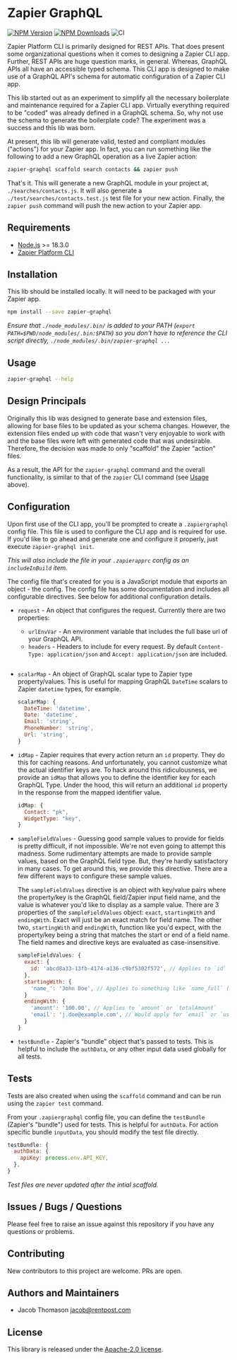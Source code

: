 # Zapier GraphQL

[![NPM Version](http://img.shields.io/npm/v/zapier-graphql.svg?style=flat)](https://www.npmjs.org/package/zapier-graphql)
[![NPM Downloads](https://img.shields.io/npm/dm/zapier-graphql.svg?style=flat)](https://npmcharts.com/compare/zapier-graphql?minimal=true)
![CI](https://github.com/rentpost/zapier-graphql/actions/workflows/node.js.yml/badge.svg)

Zapier Platform CLI is primarily designed for REST APIs.  That does present some organizational questions when it comes to designing a Zapier CLI app.  Further, REST APIs are huge question marks, in general.  Whereas, GraphQL
APIs all have an accessible typed schema.  This CLI app is designed to make use of a GraphQL API's schema for
automatic configuration of a Zapier CLI app.

This lib started out as an experiment to simplify all the necessary boilerplate and maintenance required for a Zapier CLI app.  Virtually everything required to be "coded" was already defined in a GraphQL schema.  So, why not use the schema to generate the boilerplate code?  The experiment was a success and this lib was born.

At present, this lib will generate valid, tested and compliant modules ("actions") for your Zapier app.  In fact, you can run something like the following to add a new GraphQL operation as a live Zapier action:

```bash
zapier-graphql scaffold search contacts && zapier push
```

That's it.  This will generate a new GraphQL module in your project at, `./searches/contacts.js`.  It will also generate a `./test/searches/contacts.test.js` test file for your new action.  Finally, the `zapier push` command will push the new action to your Zapier app.

## Requirements

- [Node.js](https://nodejs.org/en/) >= 18.3.0
- [Zapier Platform CLI](https://github.com/zapier/zapier-platform/tree/main/packages/cli)

## Installation

This lib should be installed locally.  It will need to be packaged with your Zapier app.

```bash
npm install --save zapier-graphql
```

*Ensure that `./node_modules/.bin/` is added to your PATH (`export PATH=$PWD/node_modules/.bin:$PATH`) so you don't have to reference the CLI script directly, `./node_modules/.bin/zapier-graphql ...`*

## Usage

```bash
zapier-graphql --help
```

## Design Principals

Originally this lib was designed to generate base and extension files, allowing for base files to be updated as your schema changes.  However, the extension files ended up with code that wasn't very
enjoyable to work with and the base files were left with generated code that was undesirable.  Therefore,
the decision was made to only "scaffold" the Zapier "action" files.

As a result, the API for the `zapier-graphql` command and the overall functionality, is similar to
that of the `zapier` CLI command (see [Usage](#usage) above).

## Configuration

Upon first use of the CLI app, you'll be prompted to create a `.zapiergraphql` config file.  This file is used to configure the CLI app and is required for use.  If you'd like to go ahead and generate one and configure it properly, just execute `zapier-graphql init`.

*This will also include the file in your `.zapierapprc` config as an `includeInBuild` item.*

The config file that's created for you is a JavaScript module that exports an object - the config.  The config file has some documentation and includes all configurable directives.  See below for additional configuration details.

- `request` - An object that configures the request.  Currently there are two properties:
  - `urlEnvVar` - An environment variable that includes the full base url of your GraphQL API.
  - `headers` - Headers to include for every request.  By default `Content-Type: application/json` and `Accept: application/json` are included.

  ```js

- `scalarMap` - An object of GraphQL scalar type to Zapier type property/values.  This is useful for mapping GraphQL `DateTime` scalars to Zapier `datetime` types, for example.

  ```js
  scalarMap: {
    DateTime: 'datetime',
    Date: 'datetime',
    Email: 'string',
    PhoneNumber: 'string',
    Url: 'string',
  }
  ```

- `idMap` - Zapier requires that every action return an `id` property.  They do this for caching reasons.  And unfortunately, you cannot customize what the actual identifier keys are.  To hack around this ridiculousness, we provide an `idMap` that allows you to define the identifier key for each GraphQL Type.  Under the hood, this will return an additional `id` property in the response from the mapped identifier value.

  ```js
  idMap: {
    Contact: "pk",
    WidgetType: "key",
  }
  ```

- `sampleFieldValues` - Guessing good sample values to provide for fields is pretty difficult, if not impossible.  We're not even going to attempt this madness.  Some rudimentary attempts are made to provide sample values, based on the GraphQL field type.  But, they're hardly satisfactory in many cases.  To get around this, we provide this directive.  There are a few different ways to configure these sample values.

  The `sampleFieldValues` directive is an object with key/value pairs where the property/key is the GraphQL field/Zapier input field name, and the value is whatever you'd like to display as a sample value.  There are 3 properties of the `sampleFieldValues` object: `exact`, `startingWith` and `endingWith`.  Exact will just be an exact match for field name.  The other two, `startingWith` and `endingWith`, function like you'd expect, with the property/key being a string that matches the start or end of a field name.  The field names and directive keys are evaluated as case-insensitive.

  ```js
  sampleFieldValues: {
    exact: {
      id: 'abcd8a33-13fb-4174-a136-c9bf5302f572', // Applies to `id` only
    },
    startingWith: {
      'name_': 'John Doe', // Applies to something like `name_full` (Hopefully your API isn't that bad)
    }
    endingWith: {
      'amount': '100.00', // Applies to `amount` or `totalAmount`
      'email': 'j.doe@example.com', // Would apply for `email` or `userEmail`
    }
  }
  ```

- `testBundle` - Zapier's "bundle" object that's passed to tests.  This is helpful to include the `authData`, or any other input data used globally for all tests.

## Tests

Tests are also created when using the `scaffold` command and can be run using the `zapier test` command.

From your `.zapiergraphql` config file, you can define the `testBundle` (Zapier's "bundle") used for tests.  This is helpful for `authData`.  For action specific bundle `inputData`, you should modify the test file directly.

```js
testBundle: {
  authData: {
    apiKey: process.env.API_KEY,
  },
}
```

*Test files are never updated after the intial scaffold.*

## Issues / Bugs / Questions

Please feel free to raise an issue against this repository if you have any questions or problems.

## Contributing

New contributors to this project are welcome. PRs are open.

## Authors and Maintainers

- Jacob Thomason jacob@rentpost.com

## License

This library is released under the [Apache-2.0 license](https://github.com/rentpost/zapier-graphql/blob/master/LICENSE).
